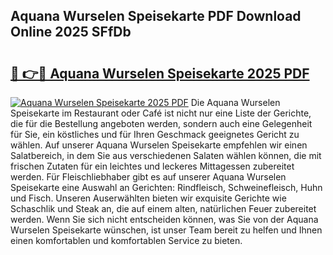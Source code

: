 ## Aquana Wurselen Speisekarte PDF Download Online 2025 SFfDb

# <h2><a href="http://gc5hhp.nevu.top/?p=Aquana+Wurselen+Speisekarte">🔗 👉🔴 Aquana Wurselen Speisekarte 2025 PDF</a></h2>

[![Aquana Wurselen Speisekarte 2025 PDF](https://i.imgur.com/dBaPXMq.png)](http://gc5hhp.nevu.top/?p=Aquana+Wurselen+Speisekarte)
Die Aquana Wurselen Speisekarte im Restaurant oder Café ist nicht nur eine Liste der Gerichte, die für die Bestellung angeboten werden, sondern auch eine Gelegenheit für Sie, ein köstliches und für Ihren Geschmack geeignetes Gericht zu wählen. Auf unserer Aquana Wurselen Speisekarte empfehlen wir einen Salatbereich, in dem Sie aus verschiedenen Salaten wählen können, die mit frischen Zutaten für ein leichtes und leckeres Mittagessen zubereitet werden. Für Fleischliebhaber gibt es auf unserer Aquana Wurselen Speisekarte eine Auswahl an Gerichten: Rindfleisch, Schweinefleisch, Huhn und Fisch. Unseren Auserwählten bieten wir exquisite Gerichte wie Schaschlik und Steak an, die auf einem alten, natürlichen Feuer zubereitet werden. Wenn Sie sich nicht entscheiden können, was Sie von der Aquana Wurselen Speisekarte wünschen, ist unser Team bereit zu helfen und Ihnen einen komfortablen und komfortablen Service zu bieten.
